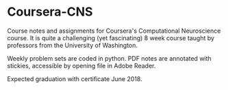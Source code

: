 # Coursera-CNS
Course notes and assignments for Coursera's Computational Neuroscience course. It is quite a challenging (yet fascinating) 8 week course taught by professors from the University of Washington.

Weekly problem sets are coded in python. PDF notes are annotated with stickies, accessible by opening file in Adobe Reader. 

Expected graduation with certificate June 2018.

